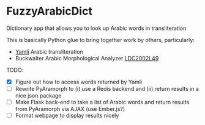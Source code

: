 FuzzyArabicDict
===============

Dictionary app that allows you to look up Arabic words in transliteration

This is basically Python glue to bring together work by others, particularly:
- [Yamli](http://yamli.com) Arabic transliteration 
- Buckwalter Arabic Morphological Analyzer [LDC2002L49](http://www.ldc.upenn.edu/Catalog/catalogEntry.jsp?catalogId=LDC2002L49)

TODO:
- [x] Figure out how to access words returned by Yamli
- [ ] Rewrite PyAramorph to (i) use a Redis backend and (ii) return results in a nice json package
- [ ] Make Flask back-end to take a list of Arabic words and return results from PyAramorph via AJAX (use Ember.js?)
- [ ] Format webpage to display results nicely
